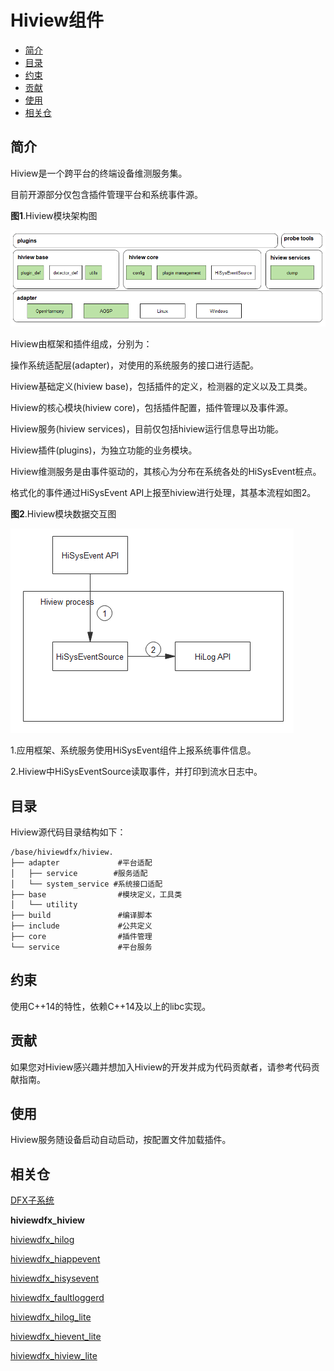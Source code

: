 # Hiview组件<a name="ZH-CN_TOPIC_0000001162254005"></a>

-   [简介](#section1289063163919)
-   [目录](#section16611433113712)
-   [约束](#section7147138193814)
-   [贡献](#section10404153013381)
-   [使用](#section1046874983819)
-   [相关仓](#section16647142611396)

## 简介<a name="section1289063163919"></a>

Hiview是一个跨平台的终端设备维测服务集。

目前开源部分仅包含插件管理平台和系统事件源。

**图1**.Hiview模块架构图

![](figures/zh-cn_image_0000001162020243.png)

Hiview由框架和插件组成，分别为：

操作系统适配层\(adapter\)，对使用的系统服务的接口进行适配。

Hiview基础定义\(hiview base\)，包括插件的定义，检测器的定义以及工具类。

Hiview的核心模块\(hiview core\)，包括插件配置，插件管理以及事件源。

Hiview服务\(hiview services\)，目前仅包括hiview运行信息导出功能。

Hiview插件\(plugins\)，为独立功能的业务模块。

Hiview维测服务是由事件驱动的，其核心为分布在系统各处的HiSysEvent桩点。

格式化的事件通过HiSysEvent API上报至hiview进行处理，其基本流程如图2。

**图2**.Hiview模块数据交互图

![](figures/zh-cn_image_0000001115710726.png)

1.应用框架、系统服务使用HiSysEvent组件上报系统事件信息。

2.Hiview中HiSysEventSource读取事件，并打印到流水日志中。

## 目录<a name="section16611433113712"></a>

Hiview源代码目录结构如下：

```
/base/hiviewdfx/hiview.
├── adapter             #平台适配
│   ├── service        #服务适配
│   └── system_service #系统接口适配
├── base                #模块定义，工具类
│   └── utility
├── build               #编译脚本
├── include             #公共定义
├── core                #插件管理
└── service             #平台服务 
```

## 约束<a name="section7147138193814"></a>

使用C++14的特性，依赖C++14及以上的libc实现。

## 贡献<a name="section10404153013381"></a>

如果您对Hiview感兴趣并想加入Hiview的开发并成为代码贡献者，请参考代码贡献指南。

## 使用<a name="section1046874983819"></a>

Hiview服务随设备启动自动启动，按配置文件加载插件。

## 相关仓<a name="section16647142611396"></a>

[DFX子系统](https://gitee.com/openharmony/docs/blob/master/zh-cn/readme/DFX%E5%AD%90%E7%B3%BB%E7%BB%9F.md)

**hiviewdfx\_hiview**

[hiviewdfx\_hilog](https://gitee.com/openharmony/hiviewdfx_hilog/blob/master/README_zh.md)

[hiviewdfx\_hiappevent](https://gitee.com/openharmony/hiviewdfx_hiappevent/blob/master/README_zh.md)

[hiviewdfx\_hisysevent](https://gitee.com/openharmony/hiviewdfx_hisysevent/blob/master/README_zh.md)

[hiviewdfx\_faultloggerd](https://gitee.com/openharmony/hiviewdfx_faultloggerd/blob/master/README_zh.md)

[hiviewdfx\_hilog\_lite](https://gitee.com/openharmony/hiviewdfx_hilog_lite/blob/master/README_zh.md)

[hiviewdfx\_hievent\_lite](https://gitee.com/openharmony/hiviewdfx_hievent_lite/blob/master/README_zh.md)

[hiviewdfx\_hiview\_lite](https://gitee.com/openharmony/hiviewdfx_hiview_lite/blob/master/README_zh.md)

